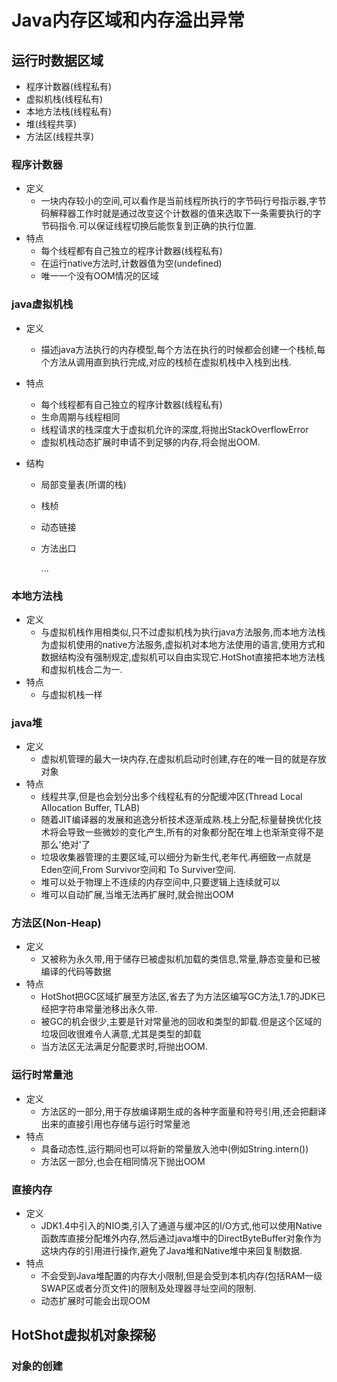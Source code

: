 # Java内存区域和内存溢出异常

## 运行时数据区域

* 程序计数器(线程私有)
* 虚拟机栈(线程私有)
* 本地方法栈(线程私有)
* 堆(线程共享)
* 方法区(线程共享)

### 程序计数器

* 定义
  * 一块内存较小的空间,可以看作是当前线程所执行的字节码行号指示器,字节码解释器工作时就是通过改变这个计数器的值来选取下一条需要执行的字节码指令.可以保证线程切换后能恢复到正确的执行位置.
* 特点
  * 每个线程都有自己独立的程序计数器(线程私有)
  * 在运行native方法时,计数器值为空(undefined)
  * 唯一一个没有OOM情况的区域

### java虚拟机栈

* 定义

  * 描述java方法执行的内存模型,每个方法在执行的时候都会创建一个栈桢,每个方法从调用直到执行完成,对应的栈桢在虚拟机栈中入栈到出栈.

* 特点

  * 每个线程都有自己独立的程序计数器(线程私有)
  * 生命周期与线程相同
  * 线程请求的栈深度大于虚拟机允许的深度,将抛出StackOverflowError
  * 虚拟机栈动态扩展时申请不到足够的内存,将会抛出OOM.

* 结构

  * 局部变量表(所谓的栈)

  * 栈桢

  * 动态链接

  * 方法出口

    ...

### 本地方法栈

* 定义
  * 与虚拟机栈作用相类似,只不过虚拟机栈为执行java方法服务,而本地方法栈为虚拟机使用的native方法服务,虚拟机对本地方法使用的语言,使用方式和数据结构没有强制规定,虚拟机可以自由实现它.HotShot直接把本地方法栈和虚拟机栈合二为一.
* 特点
  * 与虚拟机栈一样

### java堆

* 定义
  * 虚拟机管理的最大一块内存,在虚拟机启动时创建,存在的唯一目的就是存放对象
* 特点
  * 线程共享,但是也会划分出多个线程私有的分配缓冲区(Thread Local Allocation Buffer, TLAB)
  * 随着JIT编译器的发展和逃逸分析技术逐渐成熟.栈上分配,标量替换优化技术将会导致一些微妙的变化产生,所有的对象都分配在堆上也渐渐变得不是那么'绝对'了
  * 垃圾收集器管理的主要区域,可以细分为新生代,老年代.再细致一点就是Eden空间,From Survivor空间和 To Surviver空间.
  * 堆可以处于物理上不连续的内存空间中,只要逻辑上连续就可以
  * 堆可以自动扩展,当堆无法再扩展时,就会抛出OOM

### 方法区(Non-Heap)

* 定义
  * 又被称为永久带,用于储存已被虚拟机加载的类信息,常量,静态变量和已被编译的代码等数据
* 特点
  * HotShot把GC区域扩展至方法区,省去了为方法区编写GC方法,1.7的JDK已经把字符串常量池移出永久带.
  * 被GC的机会很少,主要是针对常量池的回收和类型的卸载.但是这个区域的垃圾回收很难令人满意,尤其是类型的卸载
  * 当方法区无法满足分配要求时,将抛出OOM.

### 运行时常量池

* 定义
  * 方法区的一部分,用于存放编译期生成的各种字面量和符号引用,还会把翻译出来的直接引用也存储与运行时常量池
* 特点
  * 具备动态性,运行期间也可以将新的常量放入池中(例如String.intern())
  * 方法区一部分,也会在相同情况下抛出OOM

### 直接内存

* 定义
  * JDK1.4中引入的NIO类,引入了通道与缓冲区的I/O方式,他可以使用Native函数库直接分配堆外内存,然后通过java堆中的DirectByteBuffer对象作为这块内存的引用进行操作,避免了Java堆和Native堆中来回复制数据.
* 特点
  * 不会受到Java堆配置的内存大小限制,但是会受到本机内存(包括RAM一级SWAP区或者分页文件)的限制及处理器寻址空间的限制.
  * 动态扩展时可能会出现OOM



## HotShot虚拟机对象探秘

### 对象的创建



